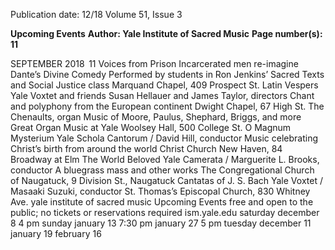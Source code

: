 Publication date: 12/18
Volume 51, Issue 3

**Upcoming Events**
**Author: Yale Institute of Sacred Music**
**Page number(s): 11**

SEPTEMBER 2018
 11
Voices from Prison
Incarcerated men re-imagine Dante’s Divine Comedy
Performed by students in Ron Jenkins’ Sacred Texts and Social Justice class
Marquand Chapel, 409 Prospect St.
Latin Vespers
Yale Voxtet and friends
Susan Hellauer and James Taylor, directors
Chant and polyphony from the European continent
Dwight Chapel, 67 High St.
The Chenaults, organ
Music of Moore, Paulus, Shephard, Briggs, and more
Great Organ Music at Yale
Woolsey Hall, 500 College St.
O Magnum Mysterium
Yale Schola Cantorum / David Hill, conductor
Music celebrating Christ’s birth from around the world
Christ Church New Haven, 84 Broadway at Elm
The World Beloved
Yale Camerata / Marguerite L. Brooks, conductor
A bluegrass mass and other works
The Congregational Church of Naugatuck, 9 Division St., Naugatuck
Cantatas of J. S. Bach
Yale Voxtet / Masaaki Suzuki, conductor
St. Thomas’s Episcopal Church, 830 Whitney Ave.
yale institute of sacred music
Upcoming Events
free and open to the public; no tickets or reservations required   ism.yale.edu
saturday
december 8
4 pm
sunday
january 13
7:30 pm
january 27
5 pm
tuesday
december 11
january 19
february 16
